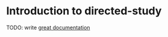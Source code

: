 # Introduction to directed-study

TODO: write [great documentation](http://jacobian.org/writing/what-to-write/)
